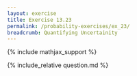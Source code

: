 ```yaml
---
layout: exercise
title: Exercise 13.23
permalink: /probability-exercises/ex_23/
breadcrumb: Quantifying Uncertainity
---
```


{% include mathjax_support %}

<div><i class="arrow-up loader" data-chapter="probability-exercises" data-exercise="ex_23" data-rating="0"></i></div>
{% include_relative question.md %}
